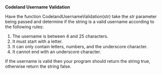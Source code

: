 **Codeland Username Validation**

Have the function CodelandUsernameValidation(str) take the *str* parameter being passed and determine if the string is a valid username according to the following rules:
1. The username is between 4 and 25 characters.
2. It must start with a letter.
3. It can only contain letters, numbers, and the underscore character.
4. It cannot end with an underscore character.

If the username is valid then your program should return the string true, otherwise return the string false.
